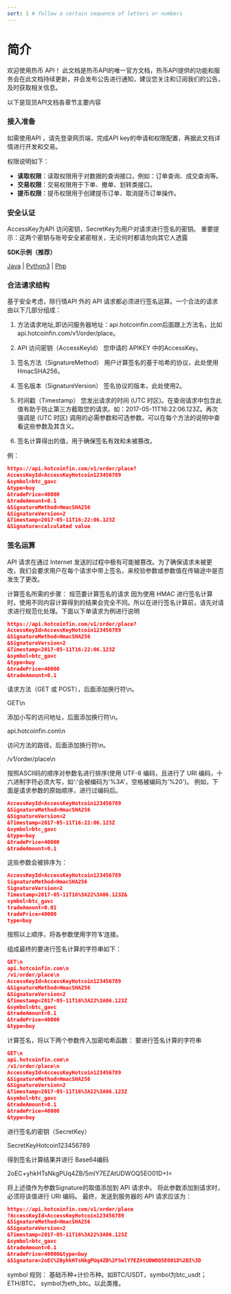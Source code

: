 ```yaml
---
sort: 1 # follow a certain sequence of letters or numbers
---
```

# 简介
欢迎使用热币 API！
此文档是热币API的唯一官方文档，热币API提供的功能和服务会在此文档持续更新，并会发布公告进行通知，建议您关注和订阅我们的公告，及时获取相关信息。

以下是现货API文档各章节主要内容

### 接入准备
如需使用API ，请先登录网页端，完成API key的申请和权限配置，再据此文档详情进行开发和交易。

权限说明如下：
* **读取权限**：读取权限用于对数据的查询接口，例如：订单查询、成交查询等。
* **交易权限**：交易权限用于下单、撤单、划转类接口。
* **提币权限**：提币权限用于创建提币订单、取消提币订单操作。

### 安全认证
AccessKey为API 访问密钥，SecretKey为用户对请求进行签名的密钥。 重要提示：这两个密钥与账号安全紧密相关，无论何时都请勿向其它人透露

<b>SDK示例（推荐）</b>

 [Java](https://github.com/hotcoinex/openapi/blob/master/ApiDemo.java)  | [Python3](https://github.com/hotcoinex/openapi/blob/master/ApiDemo.py) |  [Php](https://github.com/hotcoinex/openapi/blob/master/Demo.php)


### 合法请求结构
基于安全考虑，除行情API 外的 API 请求都必须进行签名运算。一个合法的请求由以下几部分组成：

1. 方法请求地址,即访问服务器地址：api.hotcoinfin.com后面跟上方法名，比如api.hotcoinfin.com/v1/order/place。 

2. API 访问密钥（AccessKeyId） 您申请的 APIKEY 中的AccessKey。

3. 签名方法（SignatureMethod） 用户计算签名的基于哈希的协议，此处使用 HmacSHA256。

4. 签名版本（SignatureVersion） 签名协议的版本，此处使用2。

5. 时间戳（Timestamp） 您发出请求的时间 (UTC 时区)。在查询请求中包含此值有助于防止第三方截取您的请求。如：2017-05-11T16:22:06.123Z。再次强调是 (UTC 时区)
调用的必需参数和可选参数。可以在每个方法的说明中查看这些参数及其含义。

6. 签名计算得出的值，用于确保签名有效和未被篡改。

例：
```json
https://api.hotcoinfin.com/v1/order/place?
AccessKeyId=AccessKeyHotcoin123456789
&symbol=btc_gavc
&type=buy
&tradePrice=40000
&tradeAmount=0.1
&SignatureMethod=HmacSHA256
&SignatureVersion=2
&Timestamp=2017-05-11T16:22:06.123Z
&Signature=calculated value
```


### 签名运算
API 请求在通过 Internet 发送的过程中极有可能被篡改。为了确保请求未被更改，我们会要求用户在每个请求中带上签名，来校验参数或参数值在传输途中是否发生了更改。

计算签名所需的步骤：
规范要计算签名的请求
因为使用 HMAC 进行签名计算时，使用不同内容计算得到的结果会完全不同。所以在进行签名计算前，请先对请求进行规范化处理。下面以下单请求为例进行说明

```json
https://api.hotcoinfin.com/v1/order/place?
AccessKeyId=AccessKeyHotcoin123456789
&SignatureMethod=HmacSHA256
&SignatureVersion=2
&Timestamp=2017-05-11T16:22:06.123Z
&symbol=btc_gavc
&type=buy
&tradePrice=40000
&tradeAmount=0.1
```

请求方法（GET 或 POST），后面添加换行符\n。

GET\n

添加小写的访问地址，后面添加换行符\n。

api.hotcoinfin.com\n

访问方法的路径，后面添加换行符\n。

/v1/order/place\n

按照ASCII码的顺序对参数名进行排序(使用 UTF-8 编码，且进行了 URI 编码，十六进制字符必须大写，如‘:’会被编码为'%3A'，空格被编码为'%20')。
例如，下面是请求参数的原始顺序，进行过编码后。

```json
AccessKeyId=AccessKeyHotcoin123456789
&SignatureMethod=HmacSHA256
&SignatureVersion=2
&Timestamp=2017-05-11T16:22:06.123Z
&symbol=btc_gavc
&type=buy
&tradePrice=40000
&tradeAmount=0.1
```

这些参数会被排序为：

```json
AccessKeyId=AccessKeyHotcoin123456789
SignatureMethod=HmacSHA256
SignatureVersion=2
Timestamp=2017-05-11T16%3A22%3A06.123Z&
symbol=btc_gavc
tradeAmount=0.01
tradePrice=40000
type=buy
```

按照以上顺序，将各参数使用字符’&’连接。


组成最终的要进行签名计算的字符串如下：

```json
GET\n
api.hotcoinfin.com\n
/v1/order/place\n
AccessKeyId=AccessKeyHotcoin123456789
&SignatureMethod=HmacSHA256
&SignatureVersion=2
&Timestamp=2017-05-11T16%3A22%3A06.123Z
&symbol=btc_gavc
&tradeAmount=0.1
&tradePrice=40000
&type=buy
```
计算签名，将以下两个参数传入加密哈希函数：
要进行签名计算的字符串

```json
GET\n
api.hotcoinfin.com\n
/v1/order/place\n
AccessKeyId=AccessKeyHotcoin123456789
&SignatureMethod=HmacSHA256
&SignatureVersion=2
&Timestamp=2017-05-11T16%3A22%3A06.123Z
&symbol=btc_gavc
&tradeAmount=0.1
&tradePrice=40000
&type=buy
```
进行签名的密钥（SecretKey）

SecretKeyHotcoin123456789

得到签名计算结果并进行 Base64编码

2oEC+yhkHTsNkgPUq4ZB/5mlY7EZAtUDWOQ5EO01D+I=

将上述值作为参数Signature的取值添加到 API 请求中。 将此参数添加到请求时，必须将该值进行 URI 编码。
最终，发送到服务器的 API 请求应该为：

```json
https://api.hotcoinfin.com/v1/order/place
?AccessKeyId=AccessKeyHotcoin123456789
&SignatureMethod=HmacSHA256
&SignatureVersion=2
&Timestamp=2017-05-11T16%3A22%3A06.123Z
&symbol=btc_gavc
&tradeAmount=0.1
&tradePrice=40000&type=buy
&Signature=2oEC%2ByhkHTsNkgPUq4ZB%2F5mlY7EZAtUDWOQ5EO01D%2BI%3D
```
symbol 规则： 基础币种+计价币种。如BTC/USDT，symbol为btc_usdt；ETH/BTC， symbol为eth_btc。以此类推。
